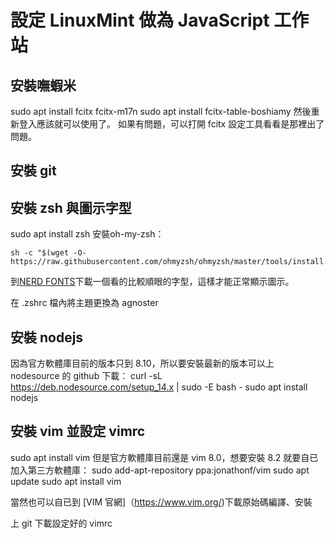 # 設定 LinuxMint 做為 JavaScript 工作站

## 安裝嘸蝦米
sudo apt install fcitx fcitx-m17n
sudo apt install fcitx-table-boshiamy
然後重新登入應該就可以使用了。
如果有問題，可以打開 fcitx 設定工具看看是那裡出了問題。

## 安裝 git

## 安裝 zsh 與圖示字型
sudo apt install zsh
安裝oh-my-zsh：
```
sh -c "$(wget -O- https://raw.githubusercontent.com/ohmyzsh/ohmyzsh/master/tools/install.sh)"
```
到[NERD FONTS](https://www.nerdfonts.com/)下載一個看的比較順眼的字型，這樣才能正常顯示圖示。

在 .zshrc 檔內將主題更換為 agnoster

## 安裝 nodejs
因為官方軟體庫目前的版本只到 8.10，所以要安裝最新的版本可以上 nodesource 的 github 下載：
curl -sL https://deb.nodesource.com/setup_14.x | sudo -E bash -
sudo apt install nodejs

## 安裝 vim 並設定 vimrc
sudo apt install vim
但是官方軟體庫目前還是 vim 8.0，想要安裝 8.2 就要自已加入第三方軟體庫：
sudo add-apt-repository ppa:jonathonf/vim
sudo apt update
sudo apt install vim

當然也可以自已到 [VIM 官網]（https://www.vim.org/)下載原始碼編譯、安裝

上 git 下載設定好的 vimrc

